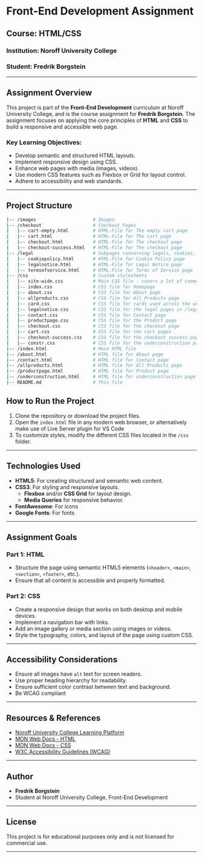 # Front-End Development Assignment

## Course: HTML/CSS

### Institution: Noroff University College

### Student: Fredrik Borgstein

---

## Assignment Overview

This project is part of the **Front-End Development** curriculum at Noroff University College, and is the course assignment for **Fredrik Borgstein**. The assignment focuses on applying the core principles of **HTML** and **CSS** to build a responsive and accessible web page.

### Key Learning Objectives:

- Develop semantic and structured HTML layouts.
- Implement responsive design using CSS.
- Enhance web pages with media (images, videos).
- Use modern CSS features such as Flexbox or Grid for layout control.
- Adhere to accessibility and web standards.

---

## Project Structure

```bash
|-- /images                     # Images
|-- /checkout                   # Checkout Pages
|   |-- cart-empty.html         # HTML-File for The empty cart page
|   |-- cart.html               # HTML-File for The cart page
|   |-- checkout.html           # HTML-File for The checkout page
|   |-- checkout-success.html   # HTML-File for The checkout page
|-- /legal                      # Subpages concerning legals, cookies, and terms
|   |-- cookiepolicy.html       # HTML-File for Cookie Policy page
|   |-- legalnotice.html        # HTML-File for Legal Notice page
|   |-- termsofservice.html     # HTML-File for Terms of Service page
|-- /css                        # Custom stylesheets
|   |-- site-wide.css           # Main CSS file - covers a lot of common CSS across pages
|   |-- index.css               # CSS file for Homepage
|   |-- about.css               # CSS file for About page
|   |-- allproducts.css         # CSS file for All Products page
|   |-- card.css                # CSS file for cards used across the website
|   |-- legalnotice.css         # CSS file for the legal pages in /legal
|   |-- contact.css             # CSS file for Contact page
|   |-- productpage.css         # CSS file for the Product page
|   |-- checkout.css            # CSS file for the checkout page
|   |-- cart.css                # CSS file for the cart pages
|   |-- checkout-success.css    # CSS file for the checkout success page
|   |-- constr.css              # CSS file for the underconstruction page
|-- /index.html                 # Main HTML file
|-- /about.html                 # HTML file for About page
|-- /contact.html               # HTML file for Contact page
|-- /allproducts.html           # HTML file for All Products page
|-- /productpage.html           # HTML file for Product page
|-- /underconstruction.html     # HTML file for underconstruction page
|-- README.md                   # This file
```

## How to Run the Project

1. Clone the repository or download the project files.
2. Open the `index.html` file in any modern web browser, or alternatively make use of Live Server plugin for VS Code
3. To customize styles, modify the different CSS files located in the `/css` folder.

---

## Technologies Used

- **HTML5**: For creating structured and semantic web content.
- **CSS3**: For styling and responsive layouts.
  - **Flexbox** and/or **CSS Grid** for layout design.
  - **Media Queries** for responsive behavior.
- **FontAwesome**: For icons
- **Google Fonts**: For fonts

---

## Assignment Goals

### Part 1: HTML

- Structure the page using semantic HTML5 elements (`<header>`, `<main>`, `<section>`, `<footer>`, etc.).
- Ensure that all content is accessible and properly formatted.

### Part 2: CSS

- Create a responsive design that works on both desktop and mobile devices.
- Implement a navigation bar with links.
- Add an image gallery or media section using images or videos.
- Style the typography, colors, and layout of the page using custom CSS.

---

## Accessibility Considerations

- Ensure all images have `alt` text for screen readers.
- Use proper heading hierarchy for readability.
- Ensure sufficient color contrast between text and background.
- Be WCAG compliant

---

## Resources & References

- [Noroff University College Learning Platform](https://www.noroff.no/studier/fagskole/frontend-utvikling)
- [MDN Web Docs - HTML](https://developer.mozilla.org/en-US/docs/Web/HTML)
- [MDN Web Docs - CSS](https://developer.mozilla.org/en-US/docs/Web/CSS)
- [W3C Accessibility Guidelines (WCAG)](https://www.w3.org/WAI/standards-guidelines/wcag/)

---

## Author

- **Fredrik Borgstein**
- Student at Noroff University College, Front-End Development

---

## License

This project is for educational purposes only and is not licensed for commercial use.

---
